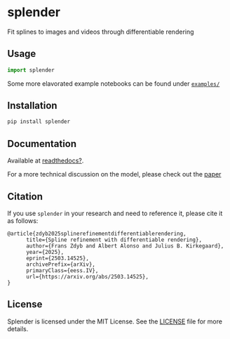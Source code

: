 # splender

Fit splines to images and videos through differentiable rendering

## Usage

```python
import splender


```

Some more elavorated example notebooks can be found under [`examples/`](examples/)

## Installation

```bash
pip install splender
```

## Documentation

Available at [readthedocs?]().

For a more technical discussion on the model, please check out the [paper](https://doi.org/10.48550/arXiv.2503.14525)

## Citation

If you use `splender` in your research and need to reference it, please cite it as follows:

```
@article{zdyb2025splinerefinementdifferentiablerendering,
      title={Spline refinement with differentiable rendering}, 
      author={Frans Zdyb and Albert Alonso and Julius B. Kirkegaard},
      year={2025},
      eprint={2503.14525},
      archivePrefix={arXiv},
      primaryClass={eess.IV},
      url={https://arxiv.org/abs/2503.14525}, 
}
```

## License
Splender is licensed under the MIT License. See the [LICENSE](LICENSE) file for more details.